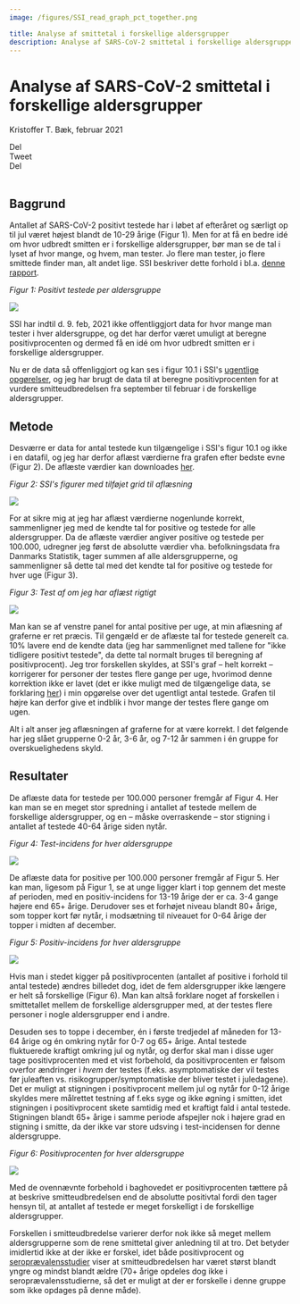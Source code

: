 ```yaml
---
image: /figures/SSI_read_graph_pct_together.png

title: Analyse af smittetal i forskellige aldersgrupper
description: Analyse af SARS-CoV-2 smittetal i forskellige aldersgrupper
---
```


# Analyse af SARS-CoV-2 smittetal i forskellige aldersgrupper
Kristoffer T. Bæk, februar 2021

<div class="likely">
    <div class="facebook">Del</div>
    <div class="twitter">Tweet</div>
    <div class="linkedin">Del</div>
</div>
<br>




## Baggrund

Antallet af SARS-CoV-2 positivt testede har i løbet af efteråret og særligt op til jul været højest blandt de 10-29 årige (Figur 1). Men for at få en bedre idé om hvor udbredt smitten er i  forskellige aldersgrupper, bør man se de tal i lyset af hvor mange, og hvem, man tester. Jo flere man tester, jo flere smittede finder man, alt andet lige.  SSI beskriver dette forhold i bl.a. [denne rapport](https://www.ssi.dk/-/media/ssi-files/ekspertrapport-af-den-23-oktober-2020-incidens-og-fremskrivning-af-covid19-tilflde.pdf?la=da).

*Figur 1: Positivt testede per aldersgruppe*

![](/figures/age_groups_pos.png)

SSI har indtil d. 9. feb, 2021 ikke offentliggjort data for hvor mange man tester i hver aldersgruppe, og det har derfor været umuligt at beregne positivprocenten og dermed få en idé om hvor udbredt smitten er i forskellige aldersgrupper.

Nu er de data så offenliggjort og kan ses i figur 10.1 i SSI's [ugentlige opgørelser](https://covid19.ssi.dk/overvagningsdata/ugentlige-opgorelser-med-overvaagningsdata), og jeg har brugt de data til at beregne positivprocenten for at vurdere smitteudbredelsen fra september til februar i de forskellige aldersgrupper.

## Metode

Desværre er data for antal testede kun tilgængelige i SSI's figur 10.1 og ikke i en datafil, og jeg har derfor aflæst værdierne fra grafen efter bedste evne (Figur 2). De aflæste værdier kan downloades [her](https://github.com/ktbaek/COVID-19-Danmark/blob/master/data/SSI_age_data_10_1.csv).

*Figur 2: SSI's figurer med tilføjet grid til aflæsning*

![](/figures/SSI_fig_10_1.png)

For at sikre mig at jeg har aflæst værdierne nogenlunde korrekt, sammenligner jeg med de kendte tal for positive og testede for alle aldersgrupper. Da de aflæste værdier angiver positive og testede per 100.000, udregner jeg først de absolutte værdier vha. befolkningsdata fra Danmarks Statistik, tager summen af alle aldersgrupperne, og sammenligner så dette tal med det kendte tal for positive og testede for hver uge (Figur 3).

*Figur 3: Test af om jeg har aflæst rigtigt*

![](/figures/SSI_read_graph_test.png)

Man kan se af venstre panel for antal positive per uge, at min aflæsning af graferne er ret præcis. Til gengæld er de aflæste tal for testede generelt ca. 10% lavere end de kendte data (jeg har sammenlignet med tallene for "ikke tidligere positivt testede", da dette tal normalt bruges til beregning af positivprocent). Jeg tror forskellen skyldes, at SSI's graf – helt korrekt – korrigerer for personer der testes flere gange per uge, hvorimod denne korrektion ikke er lavet (det er ikke muligt med de tilgængelige data, se forklaring [her](https://covid19danmark.dk/Forklaring.html#ugentligt-opgjorte-antal-testede-og-positive)) i min opgørelse over det ugentligt antal testede. Grafen til højre kan derfor give et indblik i hvor mange der testes flere gange om ugen.

Alt i alt anser jeg aflæsningen af graferne for at være korrekt. I det følgende har jeg slået grupperne 0-2 år, 3-6 år, og 7-12 år sammen i én gruppe for overskuelighedens skyld.

## Resultater

De aflæste data for testede per 100.000 personer fremgår af Figur 4. Her kan man se en meget stor spredning i antallet af testede mellem de forskellige aldersgrupper, og en – måske overraskende – stor stigning i antallet af testede 40-64 årige siden nytår.

*Figur 4: Test-incidens for hver aldersgruppe*

![](/figures/SSI_read_graph_test_incidense_together.png)

De aflæste data for positive per 100.000 personer fremgår af Figur 5. Her kan man, ligesom på Figur 1, se at unge ligger klart i top gennem det meste af perioden, med en positiv-incidens for 13-19 årige der er ca. 3-4 gange højere end 65+ årige. Derudover ses et forhøjet niveau blandt 80+ årige, som topper kort før nytår, i modsætning til niveauet for 0-64 årige der topper i midten af december.

*Figur 5: Positiv-incidens for hver aldersgruppe*

![](/figures/SSI_read_graph_incidense_together.png)


Hvis man i stedet kigger på positivprocenten (antallet af positive i forhold til antal testede) ændres billedet dog, idet de fem aldersgrupper ikke længere er helt så forskellige (Figur 6). Man kan altså  forklare noget af forskellen i smittetallet mellem de forskellige aldersgrupper med, at der testes flere personer i nogle aldersgrupper end i andre.    

Desuden ses to toppe i december, én i første tredjedel af måneden for 13-64 årige og én omkring nytår for 0-7 og 65+ årige. Antal testede fluktuerede kraftigt omkring jul og nytår, og derfor skal man i disse uger tage positivprocenten med et vist forbehold, da positivprocenten er følsom overfor ændringer i *hvem* der testes (f.eks. asymptomatiske der vil testes før juleaften vs. risikogrupper/symptomatiske der bliver testet i juledagene). Det er muligt at stigningen i positivprocent mellem jul og nytår for 0-12 årige skyldes mere målrettet testning af f.eks syge og ikke øgning i smitten, idet stigningen i positivprocent skete samtidig med et kraftigt fald i antal testede. Stigningen blandt 65+ årige i samme periode afspejler nok i højere grad en stigning i smitte, da der ikke var store udsving i test-incidensen for denne aldersgruppe.     

*Figur 6: Positivprocenten for hver aldersgruppe*

![](/figures/SSI_read_graph_pct_together.png)

Med de ovennævnte forbehold i baghovedet er positivprocenten tættere på at beskrive smitteudbredelsen end de absolutte positivtal fordi den tager hensyn til, at antallet af testede er meget forskelligt i de forskellige aldersgrupper.

Forskellen i smitteudbredelse varierer derfor nok ikke så meget mellem aldersgrupperne som de rene smittetal giver anledning til at tro.  Det betyder imidlertid ikke at der ikke er forskel, idet både positivprocent og [seroprævalensstudier](https://bloddonor.dk/coronavirus/) viser at smitteudbredelsen har været størst blandt yngre og mindst blandt ældre (70+ årige opdeles dog ikke i seroprævalensstudierne, så det er muligt at der er forskelle i denne gruppe som ikke opdages på denne måde).
